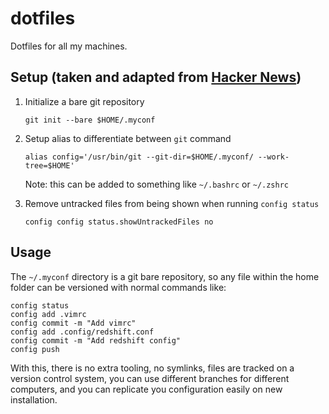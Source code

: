 # dotfiles

Dotfiles for all my machines.

## Setup (taken and adapted from [Hacker News](https://news.ycombinator.com/item?id=11070797))

1. Initialize a bare git repository
	
	```
	git init --bare $HOME/.myconf
	```

2. Setup alias to differentiate between `git` command

	```
	alias config='/usr/bin/git --git-dir=$HOME/.myconf/ --work-tree=$HOME'
	```

	Note: this can be added to something like `~/.bashrc` or `~/.zshrc`

3. Remove untracked files from being shown when running `config status`

	```
	config config status.showUntrackedFiles no
	```

## Usage

The `~/.myconf` directory is a git bare repository, so any file within the home folder can be versioned with normal commands like:

```
config status
config add .vimrc
config commit -m "Add vimrc"
config add .config/redshift.conf
config commit -m "Add redshift config"
config push
```

With this, there is no extra tooling, no symlinks, files are tracked on a version control system, you can use different branches for different computers, and you can replicate you configuration easily on new installation.

